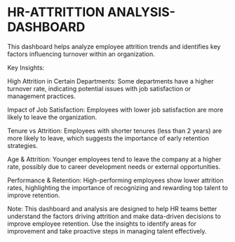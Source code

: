 # HR-ATTRITTION ANALYSIS-DASHBOARD 
This dashboard helps analyze employee attrition trends and identifies key factors influencing turnover within an organization.

Key Insights:

High Attrition in Certain Departments: Some departments have a higher turnover rate, indicating potential issues with job satisfaction or management practices.

Impact of Job Satisfaction: Employees with lower job satisfaction are more likely to leave the organization.

Tenure vs Attrition: Employees with shorter tenures (less than 2 years) are more likely to leave, which suggests the importance of early retention strategies.

Age & Attrition: Younger employees tend to leave the company at a higher rate, possibly due to career development needs or external opportunities.

Performance & Retention: High-performing employees show lower attrition rates, highlighting the importance of recognizing and rewarding top talent to improve retention.

Note: This dashboard and analysis are designed to help HR teams better understand the factors driving attrition and make data-driven decisions to improve employee retention. Use the insights to identify areas for improvement and take proactive steps in managing talent effectively.
